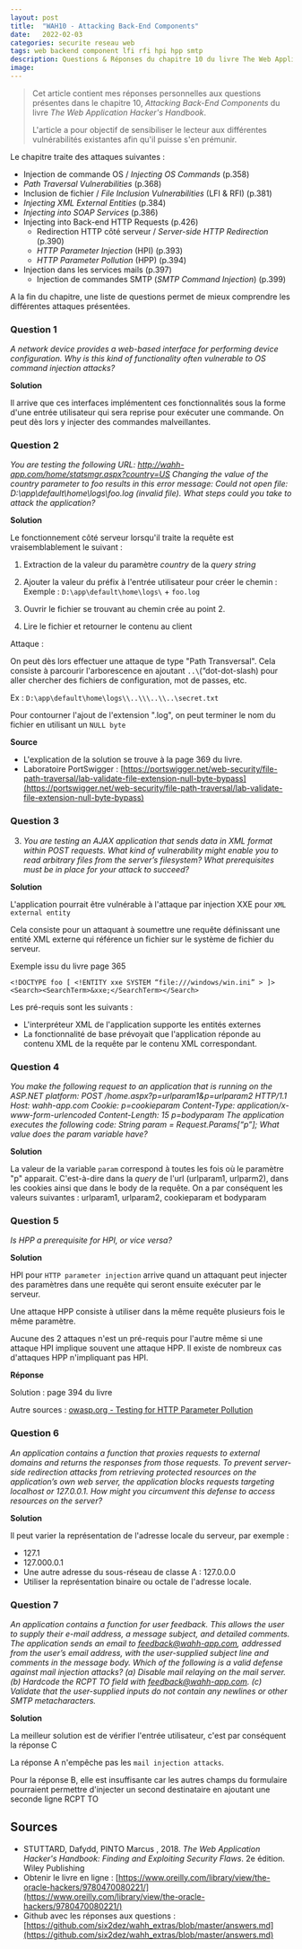 ```yaml
---
layout: post
title:  "WAH10 - Attacking Back-End Components"
date:   2022-02-03
categories: securite reseau web
tags: web backend component lfi rfi hpi hpp smtp
description: Questions & Réponses du chapitre 10 du livre The Web Application Hacker's Handbook
image: 
---
```


> Cet article contient mes réponses personnelles aux questions présentes dans le chapitre 10, *Attacking Back-End Components* du livre *The Web Application Hacker's Handbook*.
>
> L'article a pour objectif de sensibiliser le lecteur aux différentes vulnérabilités existantes afin qu'il puisse s'en prémunir.

Le chapitre  traite des attaques suivantes :

- Injection de commande OS / *Injecting OS Commands* (p.358)
- *Path Traversal Vulnerabilities* (p.368)
- Inclusion de fichier / *File Inclusion Vulnerabilities* (LFI & RFI) (p.381)
- *Injecting XML External Entities* (p.384)
- *Injecting into SOAP Services*  (p.386)
- Injecting into Back-end HTTP Requests (p.426)
  - Redirection HTTP côté serveur / *Server-side HTTP Redirection* (p.390)
  - *HTTP Parameter Injection* (HPI) (p.393)
  - *HTTP Parameter Pollution* (HPP) (p.394)
- Injection dans les services mails (p.397)
  - Injection de commandes SMTP (*SMTP Command Injection*) (p.399)

A la fin du chapitre, une liste de questions permet de mieux comprendre les différentes attaques présentées.

### Question  1

*A network device provides a web-based interface for performing device*
*configuration. Why is this kind of functionality often vulnerable to OS*
*command injection attacks?*



**Solution** 

Il arrive que ces interfaces implémentent ces fonctionnalités sous la forme d'une entrée utilisateur qui sera reprise pour exécuter une commande. On peut dès lors y injecter des commandes malveillantes.



### Question 2

*You are testing the following URL:
http://wahh-app.com/home/statsmgr.aspx?country=US
Changing the value of the country parameter to foo results in this error
message:
Could not open file: D:\app\default\home\logs\foo.log (invalid file).
What steps could you take to attack the application?*



**Solution** 

Le fonctionnement côté serveur lorsqu'il traite la requête est vraisemblablement le suivant :

1) Extraction de la valeur du paramètre *country* de la *query string*

2) Ajouter la valeur du préfix à l'entrée utilisateur pour créer le chemin : Exemple : `D:\app\default\home\logs\` + `foo.log`

3) Ouvrir le fichier se trouvant au chemin crée au point 2.

4) Lire le fichier et retourner le contenu au client

Attaque :

On peut dès lors effectuer une attaque de type "Path Transversal". Cela consiste à parcourir l'arborescence en ajoutant `..\`(“dot-dot-slash) pour aller chercher des fichiers de configuration, mot de passes, etc.

Ex : `D:\app\default\home\logs\\..\\\..\\..\secret.txt`

 Pour contourner l'ajout de l'extension ".log", on peut terminer le nom du fichier en utilisant un `NULL byte`



**Source** 

- L'explication de la solution se trouve à la page 369 du livre.
- Laboratoire PortSwigger : [https://portswigger.net/web-security/file-path-traversal/lab-validate-file-extension-null-byte-bypass](https://portswigger.net/web-security/file-path-traversal/lab-validate-file-extension-null-byte-bypass)

### Question 3

3. *You are testing an AJAX application that sends data in XML format within*
*POST requests. What kind of vulnerability might enable you to read*
*arbitrary files from the server’s filesystem? What prerequisites must be*
*in place for your attack to succeed?*

**Solution**

L'application pourrait être vulnérable à l'attaque par injection  XXE pour `XML external entity`

Cela consiste pour un attaquant à soumettre une requête définissant une entité XML externe qui référence un fichier sur le système de fichier du serveur.

Exemple issu du livre page 365

```
<!DOCTYPE foo [ <!ENTITY xxe SYSTEM “file:///windows/win.ini” > ]>
<Search><SearchTerm>&xxe;</SearchTerm></Search>
```

Les pré-requis sont les suivants :

- L'interpréteur XML de l'application supporte les entités externes
- La fonctionnalité de base prévoyait que l'application réponde au contenu XML de la requête par le contenu XML correspondant.

### Question 4

*You make the following request to an application that is running on the
ASP.NET platform:
POST /home.aspx?p=urlparam1&p=urlparam2 HTTP/1.1
Host: wahh-app.com
Cookie: p=cookieparam
Content-Type: application/x-www-form-urlencoded
Content-Length: 15
p=bodyparam
The application executes the following code:
String param = Request.Params[“p”];
What value does the param variable have?*

**Solution**

La valeur de la variable `param` correspond à toutes les fois où le paramètre "p" apparait. C'est-à-dire dans la *query* de l'url (urlparam1, urlparm2), dans les cookies ainsi que dans le body de la requête. On a par conséquent les valeurs suivantes : urlparam1, urlparam2, cookieparam et bodyparam

### Question 5

*Is HPP a prerequisite for HPI, or vice versa?*



**Solution**

HPI pour `HTTP parameter injection`  arrive quand un attaquant peut injecter des paramètres dans une requête qui seront ensuite exécuter par le serveur.

Une attaque HPP consiste à utiliser dans la même requête plusieurs fois le même paramètre.

Aucune des 2 attaques n'est un pré-requis pour l'autre même si une attaque HPI implique souvent une attaque HPP. Il existe de nombreux cas d'attaques HPP n'impliquant pas HPI.

**Réponse**

Solution : page 394 du livre

Autre sources : [owasp.org - Testing for HTTP Parameter Pollution](https://owasp.org/www-project-web-security-testing-guide/latest/4-Web_Application_Security_Testing/07-Input_Validation_Testing/04-Testing_for_HTTP_Parameter_Pollution)

### Question 6

*An application contains a function that proxies requests to external domains
and returns the responses from those requests. To prevent server-side
redirection attacks from retrieving protected resources on the application’s
own web server, the application blocks requests targeting localhost or 127.0.0.1. How might you circumvent this defense to access resources
on the server?*

**Solution**

Il peut varier la représentation de l'adresse locale du serveur, par exemple :

- 127.1
- 127.000.0.1
- Une autre adresse du sous-réseau de classe A : 127.0.0.0
- Utiliser la représentation binaire ou octale de l'adresse locale.

### Question 7

*An application contains a function for user feedback. This allows the user*
*to supply their e-mail address, a message subject, and detailed comments.*
*The application sends an email to feedback@wahh-app.com, addressed*
*from the user’s email address, with the user-supplied subject line and*
*comments in the message body. Which of the following is a valid defense*
*against mail injection attacks?*
*(a) Disable mail relaying on the mail server.*
*(b) Hardcode the RCPT TO field with feedback@wahh-app.com.*
*(c) Validate that the user-supplied inputs do not contain any newlines or*
*other SMTP metacharacters.*

**Solution**

La meilleur solution est de vérifier l'entrée utilisateur, c'est par conséquent la réponse C

La réponse A n'empêche pas les `mail injection attacks`.

Pour la réponse B, elle est insuffisante car les autres champs du formulaire pourraient permettre d'injecter un second destinataire en ajoutant une seconde ligne RCPT TO

## Sources 

- STUTTARD, Dafydd, PINTO Marcus , 2018. *The Web Application Hacker's Handbook: Finding and Exploiting Security Flaws*. 2e édition. Wiley Publishing
- Obtenir le livre en ligne : [https://www.oreilly.com/library/view/the-oracle-hackers/9780470080221/](https://www.oreilly.com/library/view/the-oracle-hackers/9780470080221/)
- Github avec les réponses aux questions : [https://github.com/six2dez/wahh_extras/blob/master/answers.md](https://github.com/six2dez/wahh_extras/blob/master/answers.md)